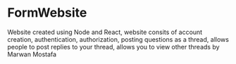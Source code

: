 # FormWebsite

Website created using Node and React, 
website consits of 
account creation,
authentication,
authorization, 
posting questions as a thread, 
allows people to post replies to your thread,
allows you to view other threads
by Marwan Mostafa
